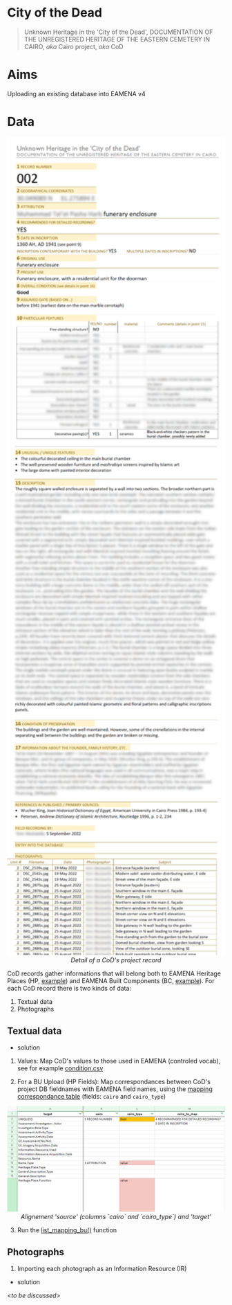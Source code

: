# City of the Dead
> Unknown Heritage in the 'City of the Dead', DOCUMENTATION OF THE UNREGISTERED HERITAGE OF THE EASTERN CEMETERY IN CAIRO, *aka* Cairo project, *aka* CoD

# Aims

Uploading an existing database into EAMENA v4

# Data

<p align="center">
  <img alt="img-name" src="./www/record-ex.png" width="700">
  <br>
    <em>Detail of a CoD's project record</em>
</p>

CoD records gather informations that will belong both to EAMENA Heritage Places (HP, [example](https://github.com/eamena-project/eamena-arches-dev/blob/main/projects/cairo/business_data/hp.csv)) and EAMENA Built Components (BC, [example](https://github.com/eamena-project/eamena-arches-dev/blob/main/projects/cairo/business_data/bc.csv)). For each CoD record there is two kinds of data:

1. Textual data
2. Photographs

## Textual data

* solution

1. Values: Map CoD's values to those used in EAMENA (controled vocab), see for example [condition.csv](https://github.com/eamena-project/eamena-arches-dev/blob/main/projects/cairo/reference_data/condition.csv)

2. For a BU Upload (HP Fields): Map correspondances between CoD's project DB fieldnames with EAMENA field names, using the [mapping correspondance table](https://github.com/eamena-project/eamenaR#mapping-file) (fields: `cairo` and `cairo_type`)

<p align="center">
  <img alt="img-name" src="./www/mapping-ex.png" width="700">
  <br>
    <em>Alignement 'source' (columns `cairo` and `cairo_type`) and 'target'</em>
</p>

3. Run the [list_mapping_bu()](https://eamena-project.github.io/eamenaR/doc/list_mapping_bu) function


## Photographs

1. Importing each photograph as an Information Resource (IR)

* solution

<*to be discussed*>



